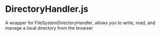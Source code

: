 # DirectoryHandler.js
A wrapper for FileSystemDirectoryHandler, allows you to write, read, and manage a local directory from the browser
